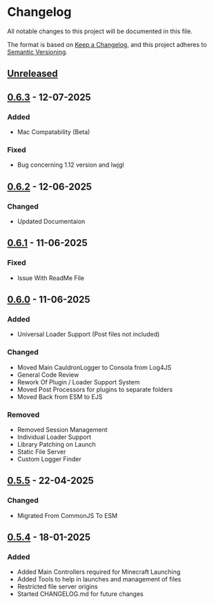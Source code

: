 # Changelog

All notable changes to this project will be documented in this file.

The format is based on [Keep a Changelog](https://keepachangelog.com/en/1.1.0/),
and this project adheres to [Semantic Versioning](https://semver.org/spec/v2.0.0.html).


## [Unreleased]


## [0.6.3] - 12-07-2025

### Added

- Mac Compatability (Beta)

### Fixed

- Bug concerning 1.12 version and lwjgl

## [0.6.2] - 12-06-2025
### Changed
- Updated Documentaion

## [0.6.1] - 11-06-2025
### Fixed
- Issue With ReadMe File


## [0.6.0] - 11-06-2025
### Added
- Universal Loader Support (Post files not included)

### Changed

- Moved Main CauldronLogger to Consola from Log4JS
- General Code Review
- Rework Of Plugin / Loader Support System 
- Moved Post Processors for plugins to separate folders
- Moved Back from ESM to EJS

### Removed

- Removed Session Management
- Individual Loader Support
- Library Patching on Launch
- Static File Server
- Custom Logger Finder

## [0.5.5] - 22-04-2025

### Changed

- Migrated From CommonJS To ESM

## [0.5.4] - 18-01-2025

### Added

- Added Main Controllers required for Minecraft Launching
- Added Tools to help in launches and management of files
- Restricted file server origins
- Started CHANGELOG.md for future changes

[unreleased]: https://github.com/jackcooperdev/CauldronEngine/compare/master...development
[0.6.3]: https://github.com/jackcooperdev/CauldronEngine/compare/0.6.2...0.6.3
[0.6.2]: https://github.com/jackcooperdev/CauldronEngine/compare/0.6.1...0.6.2
[0.6.1]: https://github.com/jackcooperdev/CauldronEngine/compare/0.6.0...0.6.1
[0.6.0]: https://github.com/jackcooperdev/CauldronEngine/compare/0.5.4...0.6.0
[0.5.4]: https://github.com/jackcooperdev/CauldronEngine/compare/0.5.3...0.5.4

[0.5.5]: https://github.com/jackcooperdev/CauldronEngine/compare/0.5.4...0.5.5

